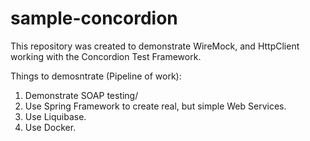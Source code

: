 # sample-concordion
This repository was created to demonstrate WireMock, and HttpClient working with the Concordion Test Framework.

Things to demosntrate (Pipeline of work):
1. Demonstrate SOAP testing/
2. Use Spring Framework to create real, but simple Web Services.
3. Use Liquibase.
4. Use Docker.
